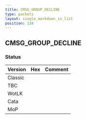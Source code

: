 ```yaml
---
title: CMSG_GROUP_DECLINE
type: packets
layout: single_markdown_in_list
position: 116
---
```


## CMSG_GROUP_DECLINE

### Status

Version | Hex | Comment
---------- | ---------- | ---------- 
Classic |  |  
TBC |  |  
WotLK |  |  
Cata |  |  
MoP |  |  